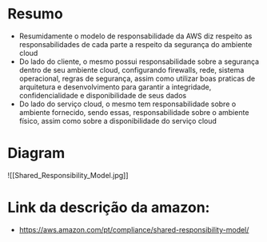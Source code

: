 # Resumo

- Resumidamente o modelo de responsabilidade da AWS diz respeito as responsabilidades de cada parte a respeito da segurança do ambiente cloud
- Do lado do cliente, o mesmo possui responsabilidade sobre a segurança dentro de seu ambiente cloud, configurando firewalls, rede, sistema operacional, regras de segurança, assim como utilizar boas praticas de arquitetura e desenvolvimento para garantir a integridade, confidencialidade e disponibilidade de seus dados
- Do lado do serviço cloud, o mesmo tem responsabilidade sobre o ambiente fornecido, sendo essas, responsabilidade sobre o ambiente físico, assim como sobre a disponibilidade do serviço cloud

# Diagram

![[Shared_Responsibility_Model.jpg]]


# Link da descrição da amazon:

- https://aws.amazon.com/pt/compliance/shared-responsibility-model/

